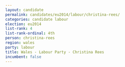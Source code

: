 ```yaml
---
layout: candidate
permalink: candidates/eu2014/labour/christina-rees/
categories: candidate labour
election: eu2014
list-rank: 4
list-rank-ordinal: 4th
person: christina-rees
region: wales
party: labour
title: Wales - Labour Party - Christina Rees
incumbent: false
---
```

